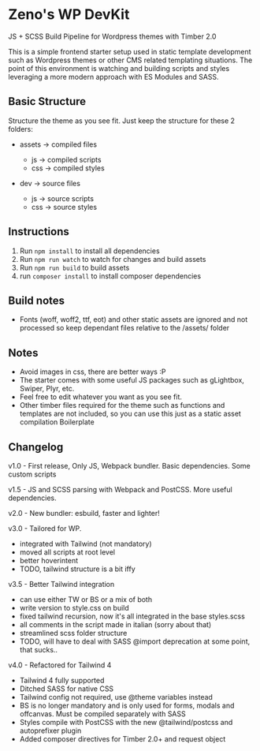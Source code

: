 # Zeno's WP DevKit
JS + SCSS Build Pipeline for Wordpress themes with Timber 2.0

This is a simple frontend starter setup used in static template development such as Wordpress themes or other CMS related templating situations.
The point of this environment is watching and building scripts and styles leveraging a more modern approach with ES Modules and SASS.


## Basic Structure

Structure the theme as you see fit. Just keep the structure for these 2 folders:

- assets -> compiled files
  - js -> compiled scripts
  - css -> compiled styles

- dev -> source files
  - js -> source scripts
  - css -> source styles


## Instructions

1. Run `npm install` to install all dependencies
2. Run `npm run watch` to watch for changes and build assets
3. Run `npm run build` to build assets
4. run `composer install` to install composer dependencies


## Build notes

- Fonts (woff, woff2, ttf, eot) and other static assets are ignored and not processed so keep dependant files relative to the /assets/ folder


## Notes

- Avoid images in css, there are better ways :P
- The starter comes with some useful JS packages such as gLightbox, Swiper, Plyr, etc.
- Feel free to edit whatever you want as you see fit.
- Other timber files required for the theme such as functions and templates are not included, so you can use this just as a static asset compilation Boilerplate

## Changelog

v1.0 - First release, Only JS, Webpack bundler. Basic dependencies. Some custom scripts

v1.5 - JS and SCSS parsing with Webpack and PostCSS. More useful dependencies.

v2.0 - New bundler: esbuild, faster and lighter!

v3.0 - Tailored for WP. 
- integrated with Tailwind (not mandatory)
- moved all scripts at root level
- better hoverintent
- TODO, tailwind structure is a bit iffy

v3.5 - Better Tailwind integration
- can use either TW or BS or a mix of both
- write version to style.css on build
- fixed tailwind recursion, now it's all integrated in the base styles.scss
- all comments in the script made in italian (sorry about that)
- streamlined scss folder structure
- TODO, will have to deal with SASS @import deprecation at some point, that sucks..

v4.0 - Refactored for Tailwind 4
- Tailwind 4 fully supported
- Ditched SASS for native CSS
- Tailwind config not required, use @theme variables instead
- BS is no longer mandatory and is only used for forms, modals and offcanvas. Must be compiled separately with SASS
- Styles compile with PostCSS with the new @tailwind/postcss and autoprefixer plugin
- Added composer directives for Timber 2.0+ and request object